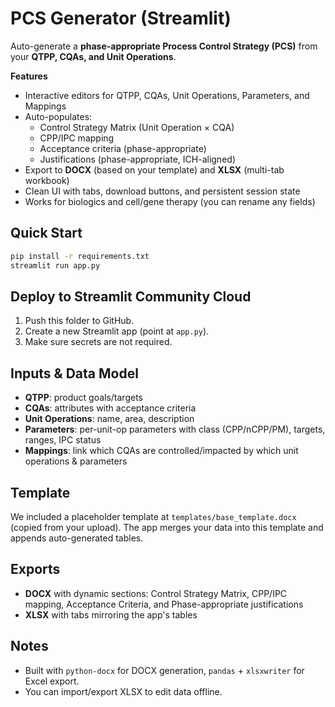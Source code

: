 # PCS Generator (Streamlit)

Auto-generate a **phase-appropriate Process Control Strategy (PCS)** from your **QTPP, CQAs, and Unit Operations**.

**Features**
- Interactive editors for QTPP, CQAs, Unit Operations, Parameters, and Mappings
- Auto-populates:
  - Control Strategy Matrix (Unit Operation × CQA)
  - CPP/IPC mapping
  - Acceptance criteria (phase-appropriate)
  - Justifications (phase-appropriate, ICH-aligned)
- Export to **DOCX** (based on your template) and **XLSX** (multi-tab workbook)
- Clean UI with tabs, download buttons, and persistent session state
- Works for biologics and cell/gene therapy (you can rename any fields)

## Quick Start
```bash
pip install -r requirements.txt
streamlit run app.py
```

## Deploy to Streamlit Community Cloud
1. Push this folder to GitHub.
2. Create a new Streamlit app (point at `app.py`).
3. Make sure secrets are not required.

## Inputs & Data Model
- **QTPP**: product goals/targets
- **CQAs**: attributes with acceptance criteria
- **Unit Operations**: name, area, description
- **Parameters**: per-unit-op parameters with class (CPP/nCPP/PM), targets, ranges, IPC status
- **Mappings**: link which CQAs are controlled/impacted by which unit operations & parameters

## Template
We included a placeholder template at `templates/base_template.docx` (copied from your upload). The app merges your data into this template and appends auto-generated tables.

## Exports
- **DOCX** with dynamic sections: Control Strategy Matrix, CPP/IPC mapping, Acceptance Criteria, and Phase-appropriate justifications
- **XLSX** with tabs mirroring the app's tables

## Notes
- Built with `python-docx` for DOCX generation, `pandas` + `xlsxwriter` for Excel export.
- You can import/export XLSX to edit data offline.
